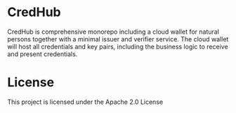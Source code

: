 # CredHub

CredHub is comprehensive monorepo including a cloud wallet for natural persons together with a minimal issuer and verifier service. The cloud wallet will host all credentials and key pairs, including the business logic to receive and present credentials.

# License
This project is licensed under the Apache 2.0 License
